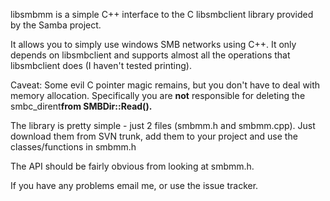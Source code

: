 libsmbmm is a simple C++ interface to the C libsmbclient library provided by the Samba project.

It allows you to simply use windows SMB networks using C++. It only depends on libsmbclient and supports almost all the operations that libsmbclient does (I haven't tested printing).

Caveat: Some evil C pointer magic remains, but you don't have to deal with memory allocation. Specifically you are **not** responsible for deleting the smbc\_dirent**from SMBDir::Read().**

The library is pretty simple - just 2 files (smbmm.h and smbmm.cpp). Just download them from SVN trunk, add them to your project and use the classes/functions in smbmm.h

The API should be fairly obvious from looking at smbmm.h.

If you have any problems email me, or use the issue tracker.